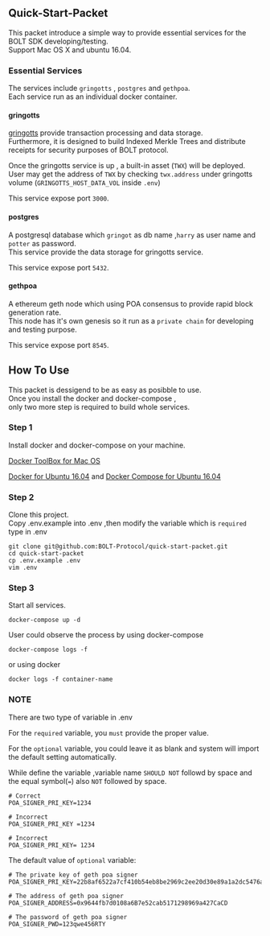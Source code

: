## Quick-Start-Packet ##
This packet introduce a simple way to provide essential services for the BOLT SDK developing/testing.  
Support Mac OS X and ubuntu 16.04.

### Essential Services ###
The services include ```gringotts``` , ```postgres``` and ```gethpoa```.  
Each service run as an individual docker container.

#### gringotts ####
[gringotts](https://github.com/BOLT-Protocol/gringotts) provide transaction processing and data storage.  
Furthermore, it is designed to build Indexed Merkle Trees and distribute receipts for security purposes of BOLT protocol. 

Once the gringotts service is up ,
a built-in asset (```TWX```) will be deployed.  
User may get the address of ```TWX``` by checking ```twx.address``` under gringotts volume (```GRINGOTTS_HOST_DATA_VOL``` inside ```.env```)

This service expose port ```3000```. 

#### postgres ####
A postgresql database which ```gringot``` as db name ,```harry``` as user name and ```potter``` as password.  
This service provide the data storage for gringotts service.   

This service expose port ```5432```.

#### gethpoa ####
A ethereum geth node which using POA consensus to provide rapid block generation rate.   
This node has it's own genesis so it run as a ```private chain``` for developing and testing purpose.

This service expose port ```8545```.

## How To Use ##
This packet is dessigend to be as easy as posibble to use.  
Once you install the docker and docker-compose ,  
only two more step is required to build whole services.

### Step 1 ###
Install docker and docker-compose on your machine.

[Docker ToolBox for Mac OS](https://docs.docker.com/toolbox/toolbox_install_mac/)

[Docker for Ubuntu 16.04](https://www.digitalocean.com/community/tutorials/how-to-install-and-use-docker-on-ubuntu-16-04)
and
[Docker Compose for Ubuntu 16.04](https://www.digitalocean.com/community/tutorials/how-to-install-docker-compose-on-ubuntu-16-04)

### Step 2 ###
Clone this project.  
Copy .env.example into .env ,then modify the variable which is ```required``` type in .env
```
git clone git@github.com:BOLT-Protocol/quick-start-packet.git 
cd quick-start-packet
cp .env.example .env
vim .env
```

### Step 3 ###
Start all services.
```
docker-compose up -d
```

User could observe the process by using docker-compose
```
docker-compose logs -f
```
or using docker
```
docker logs -f container-name
```

### NOTE ###
There are two type of variable in .env

For the ```required``` variable, you ```must``` provide the proper value.

For the ```optional``` variable, you could leave it as blank and system will import the default setting automatically.

While define the variable ,variable name ```SHOULD NOT``` followd by space and the equal symbol(```=```) also ```NOT``` followed by space.

```
# Correct
POA_SIGNER_PRI_KEY=1234

# Incorrect
POA_SIGNER_PRI_KEY =1234

# Incorrect
POA_SIGNER_PRI_KEY= 1234
```

The default value of ```optional``` variable:
```
# The private key of geth poa signer
POA_SIGNER_PRI_KEY=22b8af6522a7cf410b54eb8be2969c2ee20d30e89a1a2dc5476a8cccc1be8592

# The address of geth poa signer
POA_SIGNER_ADDRESS=0x9644fb7d0108a6B7e52cab5171298969a427CaCD

# The password of geth poa signer
POA_SIGNER_PWD=123qwe456RTY
```